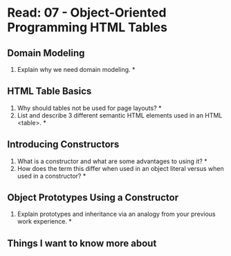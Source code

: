 # Read: 07 - Object-Oriented Programming HTML Tables

## Domain Modeling

1. Explain why we need domain modeling.
   * 

## HTML Table Basics

1. Why should tables not be used for page layouts?
   * 
2. List and describe 3 different semantic HTML elements used in an HTML \<table>.
   * 

## Introducing Constructors

1. What is a constructor and what are some advantages to using it?
   * 
2. How does the term this differ when used in an object literal versus when used in a constructor?
   * 

## Object Prototypes Using a Constructor

1. Explain prototypes and inheritance via an analogy from your previous work experience.
   * 

## Things I want to know more about
